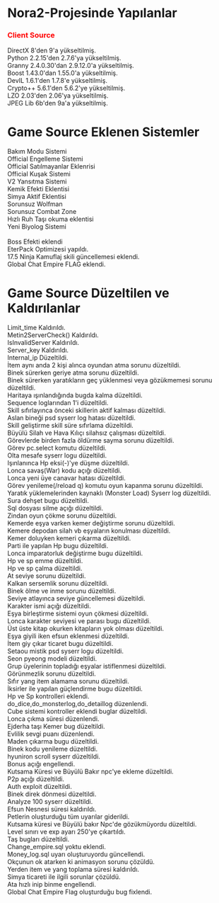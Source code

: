# Nora2-Projesinde Yapılanlar

<h3 style="color:red">Client Source</h3>

DirectX    8'den 9'a yükseltilmiş.<br>
Python     2.2.15'den 2.7.6'ya yükseltilmiş.<br>
Granny     2.4.0.30'dan 2.9.12.0'a yükseltilmiş.<br>
Boost      1.43.0'dan 1.55.0'a yükseltilmiş.<br>
DevIL      1.6.1'den 1.7.8'e yükseltilmiş.<br>
Crypto++   5.6.1'den 5.6.2'ye yükseltilmiş.<br>
LZO        2.03'den 2.06'ya yükseltilmiş.<br>
JPEG Lib   6b'den 9a'a yükseltilmiş.<br>

# Game Source Eklenen Sistemler
Bakım Modu Sistemi<br>
Official Engelleme Sistemi<br>
Official Satılmayanlar Eklenrisi<br>
Official Kuşak Sistemi<br>
V2 Yansıtma Sistemi<br>
Kemik Efekti Eklentisi<br>
Simya Aktif Eklentisi<br>
Sorunsuz Wolfman<br>
Sorunsuz Combat Zone<br>
Hızlı Ruh Taşı okuma eklentisi<br>
Yeni Biyolog Sistemi<br><br>
Boss Efekti eklendi<br>
EterPack Optimizesi yapıldı.<br>
17.5 Ninja Kamuflaj skili güncellemesi eklendi.<br>
Global Chat Empire FLAG eklendi.<br>

# Game Source Düzeltilen ve Kaldırılanlar

Limit_time Kaldırıldı.<br>
Metin2ServerCheck() Kaldırıldı.<br>
IsInvalidServer Kaldırıldı.<br>
Server_key Kaldırıldı.<br>
Internal_ip Düzeltildi.<br>
İtem aynı anda 2 kişi alınca oyundan atma sorunu düzeltildi.<br>
Binek sürerken geriye atma sorunu düzeltildi.<br>
Binek sürerken yaratıkların geç yüklenmesi veya gözükmemesi sorunu düzeltildi.<br>
Haritaya ışınlandığında bugda kalma düzeltildi.<br>
Sequence loglarından 1'i düzeltildi.<br>
Skill sıfırlayınca önceki skillerin aktif kalması düzeltildi.<br>
Aslan bineği psd syserr log hatası düzeltildi.<br>
Skill geliştirme skill süre sıfırlama düzeltildi.<br>
Büyülü Silah ve Hava Kılıçı silahsız çalışması düzeltildi.<br>
Görevlerde birden fazla öldürme sayma sorunu düzeltildi.<br>
Görev pc.select komutu düzeltildi.<br>
Olta mesafe syserr logu düzeltildi.<br>
Işınlanınca Hp eksi(-)'ye düşme düzeltildi.<br>
Lonca savaş(War) kodu açığı düzeltildi.<br>
Lonca yeni üye canavar hatası düzeltildi.<br>
Görev yenileme(/reload q) komutu oyun kapanma sorunu düzeltildi.<br>
Yaratık yüklemelerinden kaynaklı (Monster Load) Syserr log düzeltildi.<br>
Sura dehşet bugu düzeltildi.<br>
Sql dosyası silme açığı düzeltildi.<br>
Zindan oyun çökme sorunu düzeltildi.<br>
Kemerde eşya varken kemer değiştirme sorunu düzeltildi.<br>
Kemere depodan silah vb eşyaların konulması düzeltildi.<br>
Kemer doluyken kemeri çıkarma düzeltildi.<br>
Parti ile yapılan Hp bugu düzeltildi.<br>
Lonca imparatorluk değiştirme bugu düzeltildi.<br>
Hp ve sp emme düzeltildi.<br>
Hp ve sp çalma düzeltildi.<br>
At seviye sorunu düzeltildi.<br>
Kalkan sersemlik sorunu düzeltildi.<br>
Binek ölme ve inme sorunu düzeltildi.<br>
Seviye atlayınca seviye güncellemesi düzeltildi.<br>
Karakter ismi açığı düzeltildi.<br>
Eşya birleştirme sistemi oyun çökmesi düzeltildi.<br>
Lonca karakter seviyesi ve parası bugu düzeltildi.<br>
Üst üste kitap okurken kitapların yok olması düzeltildi.<br>
Eşya giyili iken efsun eklenmesi düzeltildi.<br>
İtem giy çıkar ticaret bugu düzeltildi.<br>
Setaou mistik psd syserr logu düzeltildi.<br>
Seon pyeong modeli düzeltildi.<br>
Grup üyelerinin topladığı eşyalar istiflenmesi düzeltildi.<br>
Görünmezlik sorunu düzeltildi.<br>
Sıfır yang item alamama sorunu düzeltildi.<br>
İksirler ile yapılan güçlendirme bugu düzeltildi.<br>
Hp ve Sp kontrolleri eklendi.<br>
do_dice,do_monsterlog,do_detaillog düzenlendi.<br>
Cube sistemi kontroller eklendi buglar düzeltildi.<br>
Lonca çıkma süresi düzenlendi.<br>
Ejderha taşı Kemer bug düzeltildi.<br>
Evlilik sevgi puanı düzenlendi.<br>
Maden çıkarma bugu düzeltildi.<br>
Binek kodu yenileme düzeltildi.<br>
hyuniron scroll syserr düzeltildi.<br>
Bonus açığı engellendi.<br>
Kutsama Küresi ve Büyülü Bakır npc'ye ekleme düzeltildi.<br>
P2p açığı düzeltildi.<br>
Auth exploit düzeltildi.<br>
Binek direk dönmesi düzeltildi.<br>
Analyze 100 syserr düzeltildi.<br>
Efsun Nesnesi süresi kaldırıldı.<br>
Petlerin oluşturduğu tüm uyarılar giderildi.<br>
Kutsama küresi ve Büyülü bakır Npc'de gözükmüyordu düzeltildi.<br>
Level sınırı ve exp ayarı 250'ye çıkartıldı.<br>
Taş bugları düzeltildi.<br>
Change_empire.sql yoktu eklendi.<br>
Money_log.sql uyarı oluşturuyordu güncellendi.<br>
Okçunun ok atarken ki animasyon sorunu çözüldü.<br>
Yerden item ve yang toplama süresi kaldırıldı.<br>
Simya ticareti ile ilgili sorunlar çözüldü.<br>
Ata hızlı inip binme engellendi.<br>
Global Chat Empire Flag oluşturduğu bug fixlendi.<br>
